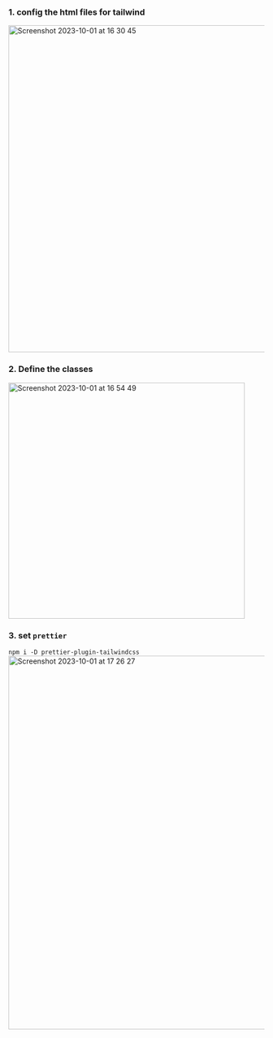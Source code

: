 ### 1. config the html files for tailwind
<img width="644" alt="Screenshot 2023-10-01 at 16 30 45" src="https://github.com/Fanpeng-L/FullStack-Learning-Notes/assets/90544605/93a0942c-56e2-42ed-b4ee-b9c4e874d1bc">

### 2. Define the classes
<img width="465" alt="Screenshot 2023-10-01 at 16 54 49" src="https://github.com/Fanpeng-L/FullStack-Learning-Notes/assets/90544605/b7b4c330-a80e-4365-9589-bb2cc1bcb138">

### 3. set `prettier`
`npm i -D prettier-plugin-tailwindcss`  
<img width="736" alt="Screenshot 2023-10-01 at 17 26 27" src="https://github.com/Fanpeng-L/FullStack-Learning-Notes/assets/90544605/5459c7c5-6566-44a4-8136-1d5f4465ffd5">

